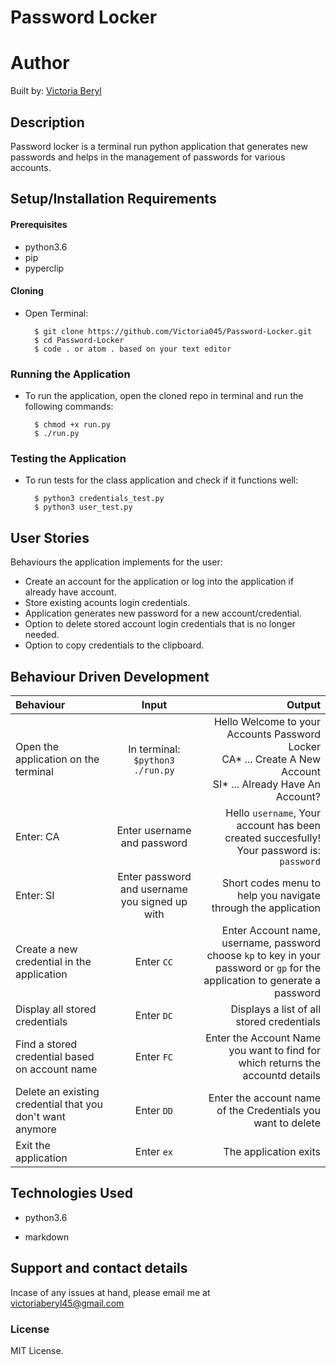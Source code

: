 # Password Locker

# Author 
Built by: [Victoria Beryl](https://github.com/Victoria045)

## Description
Password locker is a terminal run python application that generates new passwords and helps in the management of passwords for various accounts.

## Setup/Installation Requirements

#### Prerequisites 
* python3.6
* pip
* pyperclip

#### Cloning
* Open Terminal:

        $ git clone https://github.com/Victoria045/Password-Locker.git
        $ cd Password-Locker
        $ code . or atom . based on your text editor 

### Running the Application
* To run the application, open the cloned repo in terminal and run the following commands:

        $ chmod +x run.py
        $ ./run.py

### Testing the Application       
* To run tests for the class application and check if it functions well:

        $ python3 credentials_test.py
        $ python3 user_test.py

## User Stories
Behaviours the application implements for the user:
* Create an account for the application or log into the application if already have account.
* Store existing acounts login credentials.
* Application generates new password for a new account/credential.   
* Option to delete stored account login credentials that is no longer needed.
* Option to copy credentials to the clipboard.

## Behaviour Driven Development
| Behaviour | Input | Output |
| :---------------- | :---------------: | ------------------: |
|Open the application on the terminal | In terminal: ```$python3 ./run.py```|Hello Welcome to your Accounts Password Locker <br> CA* ...  Create A New Account<br>  SI* ...  Already Have An Account? |
|Enter: CA| Enter username and password| Hello ```username```, Your account has been created succesfully! Your password is: ```password```|
|Enter: SI  | Enter password and username you signed up with| Short codes menu to help you navigate through the application|
|Create a new credential in the application| Enter ```CC```|Enter Account name, username, password<br>choose ```kp``` to key in your password or ```gp``` for the application to generate a password |
|Display all stored credentials | Enter ```DC```|Displays a list of all stored credentials |
|Find a stored credential based on account name|Enter ```FC```| Enter the Account Name you want to find for which returns the accountd details |
|Delete an existing credential that you don't want anymore|Enter ```DD```|Enter the account name of the Credentials you want to delete |
|Exit the application| Enter ```ex```| The application exits |

## Technologies Used
* python3.6

* markdown

## Support and contact details
Incase of any issues at hand, please email me at victoriaberyl45@gmail.com

### License
MIT License. 